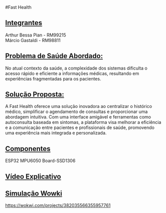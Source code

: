 #Fast Health

## [Integrantes](#)

Arthur Bessa Pian - RM99215 <br/>
Márcio Gastaldi - RM98811


## [Problema de Saúde Abordado:](#)

No atual contexto da saúde, a complexidade dos sistemas dificulta o acesso rápido e eficiente a informações médicas, resultando em experiências fragmentadas para os pacientes.

## [Solução Proposta:](#)

A Fast Health oferece uma solução inovadora ao centralizar o histórico médico, simplificar o agendamento de consultas e proporcionar uma abordagem intuitiva. Com uma interface amigável e ferramentas como autoconsulta baseada em sintomas, a plataforma visa melhorar a eficiência e a comunicação entre pacientes e profissionais de saúde, promovendo uma experiência mais integrada e personalizada.

## [Componentes](#)
ESP32
MPU6050
Board-SSD1306

## [Vídeo Explicativo](#)


## [Simulação Wowki](#)
https://wokwi.com/projects/382035566355957761
